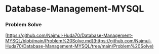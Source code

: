 # Database-Management-MYSQL
### Problem Solve 
[https://github.com/Najmul-Huda70/Database-Management-MYSQL/blob/main/Problem%20Solve.md](https://github.com/Najmul-Huda70/Database-Management-MYSQL/tree/main/Problem%20Solve)

